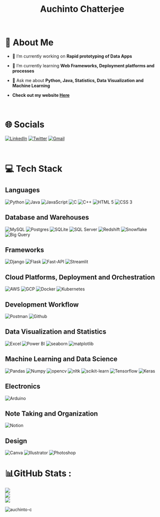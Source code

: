 <!--<a href="#"><img width="100%" height="350px" src="https://media0.giphy.com/media/A06UFEx8jxEwU/giphy.gif?cid=ecf05e470esueq2yl3pua0mm95kxqo3bzjg7brqhy5m22udi&rid=giphy.gif&ct=g"/></a>-->

<h1 align="center">Auchinto Chatterjee</h1>

<br>

# 💫 About Me
- 🔭 I’m currently working on **Rapid prototyping of Data Apps**

- 🌱 I’m currently learning **Web Frameworks, Deployment platforms and processes**

- 💬 Ask me about **Python, Java, Statistics, Data Visualization and Machine Learning**

- **Check out my website [Here](https://auchinto-c.github.io)**
<br>

# 🌐 Socials
[![LinkedIn](https://img.shields.io/badge/LinkedIn-%230077B5.svg?logo=linkedin&logoColor=white)](https://linkedin.com/in/auchinto-c) 
[![Twitter](https://img.shields.io/badge/Twitter-%231DA1F2.svg?logo=Twitter&logoColor=white)](https://twitter.com/auchinto_c) 
[![Gmail](https://img.shields.io/badge/Gmail-%23d91616.svg?logo=Gmail&logoColor=white)](auchinto.chatterjee.06@gmail.com)

<br>

# 💻 Tech Stack

## Languages
![Python](https://img.shields.io/badge/python-%23323330?style=for-the-badge&logo=python&logoColor=ffdd54) 
![Java](https://img.shields.io/badge/java-%23323330.svg?style=for-the-badge) 
![JavaScript](https://img.shields.io/badge/javascript-%23323330.svg?style=for-the-badge&logo=javascript&logoColor=%23F7DF1E) 
![C](https://img.shields.io/badge/c-%23323330.svg?style=for-the-badge&logo=c&logoColor=%23F7DF1E) 
![C++](https://img.shields.io/badge/cpp-%23323330.svg?style=for-the-badge&logo=cplusplus&logoColor=%23F7DF1E) 
![HTML 5](https://img.shields.io/badge/html-%23323330.svg?style=for-the-badge&logo=html5&logoColor=%23F7DF1E) 
![CSS 3](https://img.shields.io/badge/css-%23323330.svg?style=for-the-badge&logo=css3&logoColor=%23F7DF1E)

## Database and Warehouses
![MySQL](https://img.shields.io/badge/mysql-%2307405e.svg?style=for-the-badge&logo=mysql&logoColor=white) 
![Postgres](https://img.shields.io/badge/postgres-%2307405e.svg?style=for-the-badge&logo=postgresql&logoColor=white) 
![SQLite](https://img.shields.io/badge/sqlite-%2307405e.svg?style=for-the-badge&logo=sqlite&logoColor=white) 
![SQL Server](https://img.shields.io/badge/sqlserver-%2307405e.svg?style=for-the-badge) 
![Redshift](https://img.shields.io/badge/redshift-%2307405e.svg?style=for-the-badge) 
![Snowflake](https://img.shields.io/badge/snowflake-%2307405e.svg?style=for-the-badge&logo=snowflake&logoColor=white) 
![Big Query](https://img.shields.io/badge/bigquery-%2307405e.svg?style=for-the-badge)

## Frameworks
![Django](https://img.shields.io/badge/django-%23092E20.svg?style=for-the-badge&logo=django&logoColor=white) 
![Flask](https://img.shields.io/badge/flask-%23092E20.svg?style=for-the-badge&logo=flask&logoColor=white)
![Fast-API](https://img.shields.io/badge/fast_api-%23092E20.svg?style=for-the-badge)
![Streamlit](https://img.shields.io/badge/streamlit-%23092E20.svg?style=for-the-badge&logo=streamlit&logoColor=white)

## Cloud Platforms, Deployment and Orchestration
![AWS](https://img.shields.io/badge/AWS-%230db7ed.svg?style=for-the-badge&logo=amazon-aws&logoColor=white)
![GCP](https://img.shields.io/badge/GCP-%230db7ed.svg?style=for-the-badge&logo=google&logoColor=white) 
![Docker](https://img.shields.io/badge/docker-%230db7ed.svg?style=for-the-badge&logo=docker&logoColor=white) 
![Kubernetes](https://img.shields.io/badge/kubernetes-%230db7ed.svg?style=for-the-badge&logo=kubernetes&logoColor=white) 

## Development Workflow
![Postman](https://img.shields.io/badge/Postman-FF6C37?style=for-the-badge&logo=postman&logoColor=white) 
![Github](https://img.shields.io/badge/Github-FF6C37?style=for-the-badge&logo=github&logoColor=white)

## Data Visualization and Statistics
![Excel](https://img.shields.io/badge/excel-%23f5c022.svg?style=for-the-badge&logo=microsoftexcel&logoColor=black) 
![Power BI](https://img.shields.io/badge/powerbi-%23f5c022.svg?style=for-the-badge&logo=powerbi&logoColor=black) 
![seaborn](https://img.shields.io/badge/seaborn-%23f5c022.svg?style=for-the-badge) 
![matplotlib](https://img.shields.io/badge/matplotlib-%23f5c022.svg?style=for-the-badge) 

## Machine Learning and Data Science
![Pandas](https://img.shields.io/badge/pandas-%232b0d5e.svg?style=for-the-badge&logo=Pandas&logoColor=white) 
![Numpy](https://img.shields.io/badge/numpy-%232b0d5e.svg?style=for-the-badge&logo=Pandas&logoColor=white) 
![opencv](https://img.shields.io/badge/opencv-%232b0d5e.svg?style=for-the-badge&logo=opencv&logoColor=white) 
![nltk](https://img.shields.io/badge/nltk-%232b0d5e.svg?style=for-the-badge) 
![scikit-learn](https://img.shields.io/badge/scikit-learn-%232b0d5e.svg?style=for-the-badge&logo=scikit-learn&logoColor=white) 
![Tensorflow](https://img.shields.io/badge/tensorflow-%232b0d5e.svg?style=for-the-badge&logo=Tensorflow&logoColor=white) 
![Keras](https://img.shields.io/badge/keras-%232b0d5e.svg?style=for-the-badge&logo=Keras&logoColor=white)

## Electronics
![Arduino](https://img.shields.io/badge/arduino-%2300C4CC.svg?style=for-the-badge&logo=arduino&logoColor=white)

## Note Taking and Organization
 ![Notion](https://img.shields.io/badge/Notion-%23000000.svg?style=for-the-badge&logo=notion&logoColor=white)

## Design
![Canva](https://img.shields.io/badge/Canva-%239842f5.svg?style=for-the-badge&logo=Canva&logoColor=white) 
![Illustrator](https://img.shields.io/badge/Illustrator-%239842f5.svg?style=for-the-badge&logo=adobeillustrator&logoColor=white) 
![Photoshop](https://img.shields.io/badge/photoshop-%239842f5.svg?style=for-the-badge&logo=adobephotoshop&logoColor=white)


# 📊GitHub Stats :
![](https://github-readme-stats.vercel.app/api?username=auchinto-c&theme=merko&hide_border=true&include_all_commits=false&count_private=false)<br/>
![](https://github-readme-streak-stats.herokuapp.com/?user=auchinto-c&theme=radical&hide_border=true)<br/>
![](https://github-readme-stats.vercel.app/api/top-langs/?username=auchinto-c&theme=gruvbox&hide_border=true&include_all_commits=false&count_private=false&layout=compact)


<p align="left"> <img src="https://komarev.com/ghpvc/?username=auchinto-c&label=Profile%20views&color=0e75b6&style=flat" alt="auchinto-c" /> </p>
